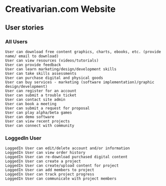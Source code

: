 # Creativarian.com Website

## User stories

### All Users

    User can download free content graphics, charts, ebooks, etc. (provide name/ email to download)
    User can view resources (videos/tutorials)
    User can provide feedback
    User can learn marketing/design/development skills
    User can take skills assessments
    User can purchase digital and physical goods
    User can buy services - marketing (software implementation)/graphic design/development)
    User can register for an account
    User can submit a trouble ticket
    User can contact site admin
    User can book a meeting
    User can submit a request for proposal
    User can play alpha/beta games
    User can demo software
    User can view recent projects
    User can connect with community

### LoggedIn User

    LoggedIn User can edit/delete account and/or information
    LoggedIn User can view order history
    LoggedIn User can re-download purchased digital content
    LoggedIn User can create a project
    LoggedIn User can create/upload content for project
    LoggedIn User can add members to project
    LoggedIn User can track project progress
    LoggedIn User can communicate with project members

    
